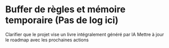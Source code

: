 # Buffer de règles et mémoire temporaire (Pas de log ici)
Clarifier que le projet vise un livre intégralement généré par IA
Mettre à jour le roadmap avec les prochaines actions

